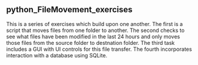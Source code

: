 ## python_FileMovement_exercises

This is a series of exercises which build upon one another. The first is a script that moves files from one folder to another. The second checks to see what files have been modified in the last 24 hours and only moves those files from the source folder to destnation folder. The third task includes a GUI with UI controls for this file transfer. The fourth incorporates interaction with a database using SQLite. 
